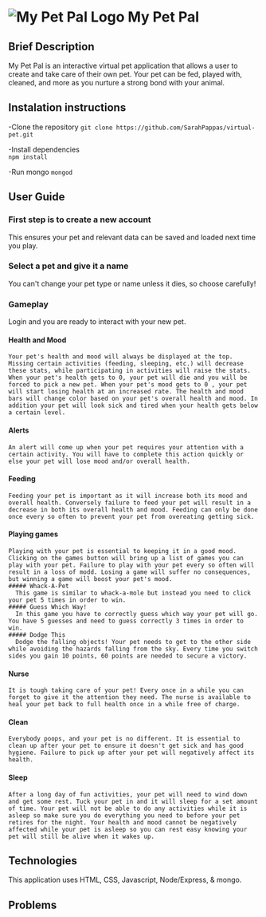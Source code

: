 # ![My Pet Pal Logo](https://github.com/SarahPappas/virtual-pet/raw/master/public/img/pickpet1.png) My Pet Pal

## Brief Description

My Pet Pal is an interactive virtual pet application that allows a user to create and take care of their own pet. Your pet can be fed, played with, cleaned, and more as you nurture a strong bond with your animal. 

## Instalation instructions

-Clone the repository 
  `git clone https://github.com/SarahPappas/virtual-pet.git`

-Install dependencies   
  `npm install`

-Run mongo
  `mongod`

## User Guide 

### First step is to create a new account 
  This ensures your pet and relevant data can be saved and loaded next time you play.
### Select a pet and give it a name
  You can't change your pet type or name unless it dies, so choose carefully!
### Gameplay
  Login and you are ready to interact with your new pet.
  #### Health and Mood
    Your pet's health and mood will always be displayed at the top. Missing certain activities (feeding, sleeping, etc.) will decrease these stats, while participating in activities will raise the stats. When your pet's health gets to 0, your pet will die and you will be forced to pick a new pet. When your pet's mood gets to 0 , your pet will start losing health at an increased rate. The health and mood bars will change color based on your pet's overall health and mood. In addition your pet will look sick and tired when your health gets below a certain level.
  #### Alerts
    An alert will come up when your pet requires your attention with a certain activity. You will have to complete this action quickly or else your pet will lose mood and/or overall health.  
  #### Feeding
    Feeding your pet is important as it will increase both its mood and overall health. Conversely failure to feed your pet will result in a decrease in both its overall health and mood. Feeding can only be done once every so often to prevent your pet from overeating getting sick. 
  #### Playing games
    Playing with your pet is essential to keeping it in a good mood. Clicking on the games button will bring up a list of games you can play with your pet. Failure to play with your pet every so often will result in a loss of modd. Losing a game will suffer no consequences, but winning a game will boost your pet's mood.
    ##### Whack-A-Pet
      This game is similar to whack-a-mole but instead you need to click your pet 5 times in order to win.
    ##### Guess Which Way!
      In this game you have to correctly guess which way your pet will go. You have 5 guesses and need to guess correctly 3 times in order to win.
    ##### Dodge This
      Dodge the falling objects! Your pet needs to get to the other side while avoiding the hazards falling from the sky. Every time you switch sides you gain 10 points, 60 points are needed to secure a victory.
  #### Nurse
    It is tough taking care of your pet! Every once in a while you can forget to give it the attention they need. The nurse is available to heal your pet back to full health once in a while free of charge.
  #### Clean
    Everybody poops, and your pet is no different. It is essential to clean up after your pet to ensure it doesn't get sick and has good hygiene. Failure to pick up after your pet will negatively affect its health. 
  #### Sleep
    After a long day of fun activities, your pet will need to wind down and get some rest. Tuck your pet in and it will sleep for a set amount of time. Your pet will not be able to do any activities while it is asleep so make sure you do everything you need to before your pet retires for the night. Your health and mood cannot be negatively affected while your pet is asleep so you can rest easy knowing your pet will still be alive when it wakes up. 

## Technologies

This application uses HTML, CSS, Javascript, Node/Express, & mongo. 

## Problems